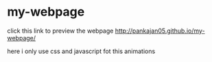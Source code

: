 # my-webpage

click this link to preview the webpage
 http://pankajan05.github.io/my-webpage/
 
 here i only use css and javascript fot this animations

